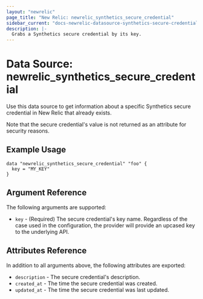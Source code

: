 ```yaml
---
layout: "newrelic"
page_title: "New Relic: newrelic_synthetics_secure_credential"
sidebar_current: "docs-newrelic-datasource-synthetics-secure-credential"
description: |-
  Grabs a Synthetics secure credential by its key.
---
```


# Data Source: newrelic\_synthetics\_secure\_credential

Use this data source to get information about a specific Synthetics secure credential in New Relic that already exists.

Note that the secure credential's value is not returned as an attribute for security reasons.

## Example Usage

```hcl
data "newrelic_synthetics_secure_credential" "foo" {
  key = "MY_KEY"
}
```

## Argument Reference

The following arguments are supported:

  * `key` - (Required) The secure credential's key name.  Regardless of the case used in the configuration, the provider will provide an upcased key to the underlying API.

## Attributes Reference

In addition to all arguments above, the following attributes are exported:

  * `description` - The secure credential's description.
  * `created_at` - The time the secure credential was created.
  * `updated_at` - The time the secure credential was last updated.
